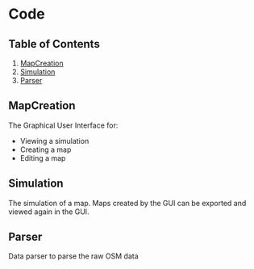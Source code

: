 # Code
## Table of Contents

1. [MapCreation](#mapcreation)
2. [Simulation](#simulation)
3. [Parser](#parser)

## MapCreation
The Graphical User Interface for:
- Viewing a simulation
- Creating a map
- Editing a map

## Simulation
The simulation of a map. Maps created by the GUI can be exported and viewed again in the GUI.

## Parser
Data parser to parse the raw OSM data 
